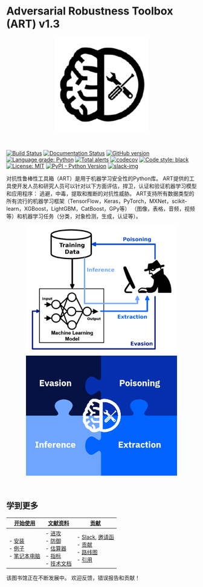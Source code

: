 # Adversarial Robustness Toolbox (ART) v1.3
<p align="center">
  <img src="docs/images/art_logo.png?raw=true" width="250" title="ART logo">
</p>
<br />

[![Build Status](https://travis-ci.org/IBM/adversarial-robustness-toolbox.svg?branch=master)](https://travis-ci.org/IBM/adversarial-robustness-toolbox)
[![Documentation Status](https://readthedocs.org/projects/adversarial-robustness-toolbox/badge/?version=latest)](http://adversarial-robustness-toolbox.readthedocs.io/en/latest/?badge=latest)
[![GitHub version](https://badge.fury.io/gh/IBM%2Fadversarial-robustness-toolbox.svg)](https://badge.fury.io/gh/IBM%2Fadversarial-robustness-toolbox)
[![Language grade: Python](https://img.shields.io/lgtm/grade/python/g/IBM/adversarial-robustness-toolbox.svg?logo=lgtm&logoWidth=18)](https://lgtm.com/projects/g/IBM/adversarial-robustness-toolbox/context:python)
[![Total alerts](https://img.shields.io/lgtm/alerts/g/IBM/adversarial-robustness-toolbox.svg?logo=lgtm&logoWidth=18)](https://lgtm.com/projects/g/IBM/adversarial-robustness-toolbox/alerts/)
[![codecov](https://codecov.io/gh/IBM/adversarial-robustness-toolbox/branch/master/graph/badge.svg)](https://codecov.io/gh/IBM/adversarial-robustness-toolbox)
[![Code style: black](https://img.shields.io/badge/code%20style-black-000000.svg)](https://github.com/psf/black)
[![License: MIT](https://img.shields.io/badge/License-MIT-yellow.svg)](https://opensource.org/licenses/MIT)
[![PyPI - Python Version](https://img.shields.io/pypi/pyversions/adversarial-robustness-toolbox)](https://pypi.org/project/adversarial-robustness-toolbox/)
[![slack-img](https://img.shields.io/badge/chat-on%20slack-yellow.svg)](https://ibm-art.slack.com/)

对抗性鲁棒性工具箱（ART）是用于机器学习安全性的Python库。 ART提供的工具使开发人员和研究人员可以针对以下方面评估，捍卫，认证和验证机器学习模型和应用程序：
逃避，中毒，提取和推断的对抗性威胁。 ART支持所有数据类型的所有流行的机器学习框架（TensorFlow，Keras，PyTorch，MXNet，scikit-learn，XGBoost，LightGBM，CatBoost，GPy等）
（图像，表格，音频，视频等）和机器学习任务（分类，对象检测，生成，认证等）。

<p align="center">
  <img src="docs/images/adversarial_threats_attacker.png?raw=true" width="400" title="ART logo">
  <img src="docs/images/adversarial_threats_art.png?raw=true" width="400" title="ART logo">
</p>
<br />

## 学到更多

| **[开始使用][get-started]**     | **[文献资料][documentation]**     | **[贡献][contributing]**           |
|-------------------------------------|-------------------------------|-----------------------------------|
| - [安装][installation]<br>- [例子](examples/README.md)<br>- [笔记本电脑](notebooks/README.md) | - [进攻][attacks]<br>- [防御][defences]<br>- [估算器][estimators]<br>- [指标][metrics]<br>- [技术文档](https://adversarial-robustness-toolbox.readthedocs.io) | - [Slack](https://ibm-art.slack.com), [邀请函](https://join.slack.com/t/ibm-art/shared_invite/enQtMzkyOTkyODE4NzM4LTA4NGQ1OTMxMzFmY2Q1MzE1NWI2MmEzN2FjNGNjOGVlODVkZDE0MjA1NTA4OGVkMjVkNmQ4MTY1NmMyOGM5YTg)<br>- [贡献](CONTRIBUTING.md)<br>- [路线图][roadmap]<br>- [引用][citing] |

[get-started]: https://github.com/IBM/adversarial-robustness-toolbox/wiki/Get-Started
[attacks]: https://github.com/IBM/adversarial-robustness-toolbox/wiki/ART-Attacks
[defences]: https://github.com/IBM/adversarial-robustness-toolbox/wiki/ART-Defences
[estimators]: https://github.com/IBM/adversarial-robustness-toolbox/wiki/ART-Estimators
[metrics]: https://github.com/IBM/adversarial-robustness-toolbox/wiki/ART-Metrics
[contributing]: https://github.com/IBM/adversarial-robustness-toolbox/wiki/Contributing
[documentation]: https://github.com/IBM/adversarial-robustness-toolbox/wiki/Documentation
[installation]: https://github.com/IBM/adversarial-robustness-toolbox/wiki/Get-Started#setup
[roadmap]: https://github.com/IBM/adversarial-robustness-toolbox/wiki/Roadmap
[citing]: https://github.com/IBM/adversarial-robustness-toolbox/wiki/Contributing#citing-art

该图书馆正在不断发展中。 欢迎反馈，错误报告和贡献！